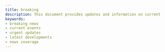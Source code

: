 ```yaml
---
title: breaking
description: This document provides updates and information on current events, highlighting significant new developments and urgent news stories as they unfold.
keywords:
- breaking news
- current events
- urgent updates
- latest developments
- news coverage
---
```


<breaking>